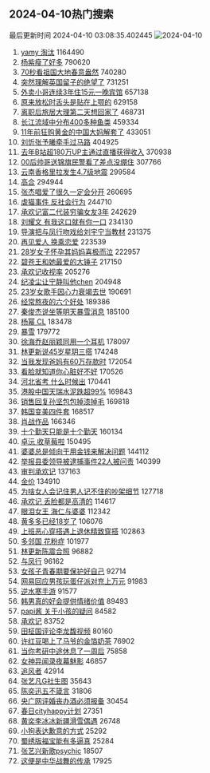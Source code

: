 ## 2024-04-10热门搜索 
最后更新时间 2024-04-10 03:08:35.402445 
![2024-04-10](https://imgs-storage.s3.us-east-005.backblazeb2.com/20240410/2024-04-10.png?versionId=4_z8fbbed132d73df8689c40f13_f119e3eda7d9b8e79_d20240409_m190834_c005_v0501017_t0001_u01712689714811) 
1. [yamy 淘汰](https://s.weibo.com/weibo?q=yamy%20%E6%B7%98%E6%B1%B0&t=31&band_rank=1&Refer=top) 1164490
1. [杨紫瘦了好多](https://s.weibo.com/weibo?q=%E6%9D%A8%E7%B4%AB%E7%98%A6%E4%BA%86%E5%A5%BD%E5%A4%9A&t=31&band_rank=2&Refer=top) 790620
1. [70秒看祖国大地春意盎然](https://s.weibo.com/weibo?q=%2370%E7%A7%92%E7%9C%8B%E7%A5%96%E5%9B%BD%E5%A4%A7%E5%9C%B0%E6%98%A5%E6%84%8F%E7%9B%8E%E7%84%B6%23&t=31&band_rank=3&Refer=top) 740280
1. [突然理解英国留子的绝望了](https://s.weibo.com/weibo?q=%23%E7%AA%81%E7%84%B6%E7%90%86%E8%A7%A3%E8%8B%B1%E5%9B%BD%E7%95%99%E5%AD%90%E7%9A%84%E7%BB%9D%E6%9C%9B%E4%BA%86%23&t=31&band_rank=4&Refer=top) 731251
1. [外卖小哥连续3年住15元一晚宾馆](https://s.weibo.com/weibo?q=%23%E5%A4%96%E5%8D%96%E5%B0%8F%E5%93%A5%E8%BF%9E%E7%BB%AD3%E5%B9%B4%E4%BD%8F15%E5%85%83%E4%B8%80%E6%99%9A%E5%AE%BE%E9%A6%86%23&t=31&band_rank=5&Refer=top) 657138
1. [原来放松时舌头是贴在上颚的](https://s.weibo.com/weibo?q=%23%E5%8E%9F%E6%9D%A5%E6%94%BE%E6%9D%BE%E6%97%B6%E8%88%8C%E5%A4%B4%E6%98%AF%E8%B4%B4%E5%9C%A8%E4%B8%8A%E9%A2%9A%E7%9A%84%23&t=31&band_rank=6&Refer=top) 629158
1. [离职后旅居大理第二天想回家了](https://s.weibo.com/weibo?q=%23%E7%A6%BB%E8%81%8C%E5%90%8E%E6%97%85%E5%B1%85%E5%A4%A7%E7%90%86%E7%AC%AC%E4%BA%8C%E5%A4%A9%E6%83%B3%E5%9B%9E%E5%AE%B6%E4%BA%86%23&t=31&band_rank=7&Refer=top) 468731
1. [长江流域中分布400多种鱼类](https://s.weibo.com/weibo?q=%23%E9%95%BF%E6%B1%9F%E6%B5%81%E5%9F%9F%E4%B8%AD%E5%88%86%E5%B8%83400%E5%A4%9A%E7%A7%8D%E9%B1%BC%E7%B1%BB%23&t=31&band_rank=3&Refer=top) 459334
1. [11年前狂购黄金的中国大妈解套了](https://s.weibo.com/weibo?q=%2311%E5%B9%B4%E5%89%8D%E7%8B%82%E8%B4%AD%E9%BB%84%E9%87%91%E7%9A%84%E4%B8%AD%E5%9B%BD%E5%A4%A7%E5%A6%88%E8%A7%A3%E5%A5%97%E4%BA%86%23&t=31&band_rank=8&Refer=top) 433051
1. [刘忻张予曦牵手过马路](https://s.weibo.com/weibo?q=%23%E5%88%98%E5%BF%BB%E5%BC%A0%E4%BA%88%E6%9B%A6%E7%89%B5%E6%89%8B%E8%BF%87%E9%A9%AC%E8%B7%AF%23&t=31&band_rank=14&Refer=top) 404925
1. [去年B站超180万UP主通过直播获得收入](https://s.weibo.com/weibo?q=%23%E5%8E%BB%E5%B9%B4B%E7%AB%99%E8%B6%85180%E4%B8%87UP%E4%B8%BB%E9%80%9A%E8%BF%87%E7%9B%B4%E6%92%AD%E8%8E%B7%E5%BE%97%E6%94%B6%E5%85%A5%23&t=31&band_rank=9&Refer=top) 370938
1. [00后帅哥送锦旗民警看了差点没绷住](https://s.weibo.com/weibo?q=%2300%E5%90%8E%E5%B8%85%E5%93%A5%E9%80%81%E9%94%A6%E6%97%97%E6%B0%91%E8%AD%A6%E7%9C%8B%E4%BA%86%E5%B7%AE%E7%82%B9%E6%B2%A1%E7%BB%B7%E4%BD%8F%23&t=31&band_rank=10&Refer=top) 307766
1. [云南香格里拉发生4.7级地震](https://s.weibo.com/weibo?q=%23%E4%BA%91%E5%8D%97%E9%A6%99%E6%A0%BC%E9%87%8C%E6%8B%89%E5%8F%91%E7%94%9F4.7%E7%BA%A7%E5%9C%B0%E9%9C%87%23&t=31&band_rank=11&Refer=top) 299584
1. [高合](https://s.weibo.com/weibo?q=%E9%AB%98%E5%90%88&t=31&band_rank=12&Refer=top) 294944
1. [张杰唱爱了很久一定会分开](https://s.weibo.com/weibo?q=%23%E5%BC%A0%E6%9D%B0%E5%94%B1%E7%88%B1%E4%BA%86%E5%BE%88%E4%B9%85%E4%B8%80%E5%AE%9A%E4%BC%9A%E5%88%86%E5%BC%80%23&t=31&band_rank=13&Refer=top) 260695
1. [虐猫事件 反社会行为](https://s.weibo.com/weibo?q=%E8%99%90%E7%8C%AB%E4%BA%8B%E4%BB%B6%20%E5%8F%8D%E7%A4%BE%E4%BC%9A%E8%A1%8C%E4%B8%BA&t=31&band_rank=14&Refer=top) 244710
1. [承欢记富二代装穷骗女友3年](https://s.weibo.com/weibo?q=%23%E6%89%BF%E6%AC%A2%E8%AE%B0%E5%AF%8C%E4%BA%8C%E4%BB%A3%E8%A3%85%E7%A9%B7%E9%AA%97%E5%A5%B3%E5%8F%8B3%E5%B9%B4%23&t=31&band_rank=15&Refer=top) 242629
1. [刘耀文 有我这口就有你一口](https://s.weibo.com/weibo?q=%E5%88%98%E8%80%80%E6%96%87%20%E6%9C%89%E6%88%91%E8%BF%99%E5%8F%A3%E5%B0%B1%E6%9C%89%E4%BD%A0%E4%B8%80%E5%8F%A3&t=31&band_rank=24&Refer=top) 234130
1. [导演把与凤行吻戏给刘宇宁当教材](https://s.weibo.com/weibo?q=%23%E5%AF%BC%E6%BC%94%E6%8A%8A%E4%B8%8E%E5%87%A4%E8%A1%8C%E5%90%BB%E6%88%8F%E7%BB%99%E5%88%98%E5%AE%87%E5%AE%81%E5%BD%93%E6%95%99%E6%9D%90%23&t=31&band_rank=16&Refer=top) 231375
1. [再见爱人 换乘恋爱](https://s.weibo.com/weibo?q=%E5%86%8D%E8%A7%81%E7%88%B1%E4%BA%BA%20%E6%8D%A2%E4%B9%98%E6%81%8B%E7%88%B1&t=31&band_rank=20&Refer=top) 223539
1. [28岁女子怀孕其妈妈喜极而泣](https://s.weibo.com/weibo?q=%2328%E5%B2%81%E5%A5%B3%E5%AD%90%E6%80%80%E5%AD%95%E5%85%B6%E5%A6%88%E5%A6%88%E5%96%9C%E6%9E%81%E8%80%8C%E6%B3%A3%23&t=31&band_rank=50&Refer=top) 222957
1. [碧苍王和她最爱的大锤子](https://s.weibo.com/weibo?q=%23%E7%A2%A7%E8%8B%8D%E7%8E%8B%E5%92%8C%E5%A5%B9%E6%9C%80%E7%88%B1%E7%9A%84%E5%A4%A7%E9%94%A4%E5%AD%90%23&t=31&band_rank=17&Refer=top) 217150
1. [承欢记收视率](https://s.weibo.com/weibo?q=%E6%89%BF%E6%AC%A2%E8%AE%B0%E6%94%B6%E8%A7%86%E7%8E%87&t=31&band_rank=18&Refer=top) 205276
1. [纪凌尘让宁静叫他chen](https://s.weibo.com/weibo?q=%E7%BA%AA%E5%87%8C%E5%B0%98%E8%AE%A9%E5%AE%81%E9%9D%99%E5%8F%AB%E4%BB%96chen&t=31&band_rank=19&Refer=top) 204948
1. [23岁女歌手因心力衰竭去世](https://s.weibo.com/weibo?q=%2323%E5%B2%81%E5%A5%B3%E6%AD%8C%E6%89%8B%E5%9B%A0%E5%BF%83%E5%8A%9B%E8%A1%B0%E7%AB%AD%E5%8E%BB%E4%B8%96%23&t=31&band_rank=21&Refer=top) 190691
1. [经常熬夜的六个好处](https://s.weibo.com/weibo?q=%23%E7%BB%8F%E5%B8%B8%E7%86%AC%E5%A4%9C%E7%9A%84%E5%85%AD%E4%B8%AA%E5%A5%BD%E5%A4%84%23&t=31&band_rank=22&Refer=top) 189386
1. [秦俊杰说坐等明天暴雪消息](https://s.weibo.com/weibo?q=%23%E7%A7%A6%E4%BF%8A%E6%9D%B0%E8%AF%B4%E5%9D%90%E7%AD%89%E6%98%8E%E5%A4%A9%E6%9A%B4%E9%9B%AA%E6%B6%88%E6%81%AF%23&t=31&band_rank=23&Refer=top) 185100
1. [杨幂 CL](https://s.weibo.com/weibo?q=%E6%9D%A8%E5%B9%82%20CL&t=31&band_rank=23&Refer=top) 183478
1. [暴雪](https://s.weibo.com/weibo?q=%E6%9A%B4%E9%9B%AA&t=31&band_rank=25&Refer=top) 179772
1. [徐海乔赵丽颖同用一个耳机](https://s.weibo.com/weibo?q=%23%E5%BE%90%E6%B5%B7%E4%B9%94%E8%B5%B5%E4%B8%BD%E9%A2%96%E5%90%8C%E7%94%A8%E4%B8%80%E4%B8%AA%E8%80%B3%E6%9C%BA%23&t=31&band_rank=26&Refer=top) 178097
1. [林更新说45岁星玥三搭](https://s.weibo.com/weibo?q=%23%E6%9E%97%E6%9B%B4%E6%96%B0%E8%AF%B445%E5%B2%81%E6%98%9F%E7%8E%A5%E4%B8%89%E6%90%AD%23&t=31&band_rank=28&Refer=top) 174248
1. [当我发现爸妈有60万存款时](https://s.weibo.com/weibo?q=%23%E5%BD%93%E6%88%91%E5%8F%91%E7%8E%B0%E7%88%B8%E5%A6%88%E6%9C%8960%E4%B8%87%E5%AD%98%E6%AC%BE%E6%97%B6%23&t=31&band_rank=27&Refer=top) 172054
1. [看脸就知道你心脏好不好](https://s.weibo.com/weibo?q=%23%E7%9C%8B%E8%84%B8%E5%B0%B1%E7%9F%A5%E9%81%93%E4%BD%A0%E5%BF%83%E8%84%8F%E5%A5%BD%E4%B8%8D%E5%A5%BD%23&t=31&band_rank=34&Refer=top) 170526
1. [河北省考 什么时候出](https://s.weibo.com/weibo?q=%E6%B2%B3%E5%8C%97%E7%9C%81%E8%80%83%20%E4%BB%80%E4%B9%88%E6%97%B6%E5%80%99%E5%87%BA&t=31&band_rank=29&Refer=top) 170441
1. [港股中国天瑞水泥跌超99%](https://s.weibo.com/weibo?q=%23%E6%B8%AF%E8%82%A1%E4%B8%AD%E5%9B%BD%E5%A4%A9%E7%91%9E%E6%B0%B4%E6%B3%A5%E8%B7%8C%E8%B6%8599%25%23&t=31&band_rank=30&Refer=top) 169843
1. [销售回复孙坚包包掉漆掉毛](https://s.weibo.com/weibo?q=%23%E9%94%80%E5%94%AE%E5%9B%9E%E5%A4%8D%E5%AD%99%E5%9D%9A%E5%8C%85%E5%8C%85%E6%8E%89%E6%BC%86%E6%8E%89%E6%AF%9B%23&t=31&band_rank=31&Refer=top) 169818
1. [韩国变美四件套](https://s.weibo.com/weibo?q=%E9%9F%A9%E5%9B%BD%E5%8F%98%E7%BE%8E%E5%9B%9B%E4%BB%B6%E5%A5%97&t=31&band_rank=36&Refer=top) 168517
1. [肖战作品](https://s.weibo.com/weibo?q=%E8%82%96%E6%88%98%E4%BD%9C%E5%93%81&t=31&band_rank=32&Refer=top) 166346
1. [十个勤天只能是十个勤天](https://s.weibo.com/weibo?q=%E5%8D%81%E4%B8%AA%E5%8B%A4%E5%A4%A9%E5%8F%AA%E8%83%BD%E6%98%AF%E5%8D%81%E4%B8%AA%E5%8B%A4%E5%A4%A9&t=31&band_rank=33&Refer=top) 160134
1. [卓沅 收草莓啦](https://s.weibo.com/weibo?q=%E5%8D%93%E6%B2%85%20%E6%94%B6%E8%8D%89%E8%8E%93%E5%95%A6&t=31&band_rank=35&Refer=top) 150495
1. [婆婆总是倾向于用金钱来解决问题](https://s.weibo.com/weibo?q=%23%E5%A9%86%E5%A9%86%E6%80%BB%E6%98%AF%E5%80%BE%E5%90%91%E4%BA%8E%E7%94%A8%E9%87%91%E9%92%B1%E6%9D%A5%E8%A7%A3%E5%86%B3%E9%97%AE%E9%A2%98%23&t=31&band_rank=37&Refer=top) 144112
1. [举报县委领导被逮捕事件22人被问责](https://s.weibo.com/weibo?q=%23%E4%B8%BE%E6%8A%A5%E5%8E%BF%E5%A7%94%E9%A2%86%E5%AF%BC%E8%A2%AB%E9%80%AE%E6%8D%95%E4%BA%8B%E4%BB%B622%E4%BA%BA%E8%A2%AB%E9%97%AE%E8%B4%A3%23&t=31&band_rank=38&Refer=top) 140399
1. [审判承欢记](https://s.weibo.com/weibo?q=%E5%AE%A1%E5%88%A4%E6%89%BF%E6%AC%A2%E8%AE%B0&t=31&band_rank=39&Refer=top) 137163
1. [金价](https://s.weibo.com/weibo?q=%E9%87%91%E4%BB%B7&t=31&band_rank=42&Refer=top) 134910
1. [为啥女人会记住男人记不住的吵架细节](https://s.weibo.com/weibo?q=%23%E4%B8%BA%E5%95%A5%E5%A5%B3%E4%BA%BA%E4%BC%9A%E8%AE%B0%E4%BD%8F%E7%94%B7%E4%BA%BA%E8%AE%B0%E4%B8%8D%E4%BD%8F%E7%9A%84%E5%90%B5%E6%9E%B6%E7%BB%86%E8%8A%82%23&t=31&band_rank=40&Refer=top) 127718
1. [承欢记 丢脸都是高清的](https://s.weibo.com/weibo?q=%E6%89%BF%E6%AC%A2%E8%AE%B0%20%E4%B8%A2%E8%84%B8%E9%83%BD%E6%98%AF%E9%AB%98%E6%B8%85%E7%9A%84&t=31&band_rank=41&Refer=top) 114617
1. [眼泪女王 海仁与婆婆](https://s.weibo.com/weibo?q=%E7%9C%BC%E6%B3%AA%E5%A5%B3%E7%8E%8B%20%E6%B5%B7%E4%BB%81%E4%B8%8E%E5%A9%86%E5%A9%86&t=31&band_rank=40&Refer=top) 112342
1. [黄多多已经18岁了](https://s.weibo.com/weibo?q=%23%E9%BB%84%E5%A4%9A%E5%A4%9A%E5%B7%B2%E7%BB%8F18%E5%B2%81%E4%BA%86%23&t=31&band_rank=43&Refer=top) 106076
1. [上班恶心穿搭遇上退休精致穿搭](https://s.weibo.com/weibo?q=%E4%B8%8A%E7%8F%AD%E6%81%B6%E5%BF%83%E7%A9%BF%E6%90%AD%E9%81%87%E4%B8%8A%E9%80%80%E4%BC%91%E7%B2%BE%E8%87%B4%E7%A9%BF%E6%90%AD&t=31&band_rank=46&Refer=top) 102863
1. [多邻国 花粉症](https://s.weibo.com/weibo?q=%E5%A4%9A%E9%82%BB%E5%9B%BD%20%E8%8A%B1%E7%B2%89%E7%97%87&t=31&band_rank=44&Refer=top) 101977
1. [林更新陈震合照](https://s.weibo.com/weibo?q=%23%E6%9E%97%E6%9B%B4%E6%96%B0%E9%99%88%E9%9C%87%E5%90%88%E7%85%A7%23&t=31&band_rank=45&Refer=top) 96882
1. [与凤行](https://s.weibo.com/weibo?q=%E4%B8%8E%E5%87%A4%E8%A1%8C&t=31&band_rank=47&Refer=top) 96162
1. [女孩子青春期要保护好自己](https://s.weibo.com/weibo?q=%E5%A5%B3%E5%AD%A9%E5%AD%90%E9%9D%92%E6%98%A5%E6%9C%9F%E8%A6%81%E4%BF%9D%E6%8A%A4%E5%A5%BD%E8%87%AA%E5%B7%B1&t=31&band_rank=43&Refer=top) 92714
1. [网易回应男孩玩蛋仔派对充上万元](https://s.weibo.com/weibo?q=%23%E7%BD%91%E6%98%93%E5%9B%9E%E5%BA%94%E7%94%B7%E5%AD%A9%E7%8E%A9%E8%9B%8B%E4%BB%94%E6%B4%BE%E5%AF%B9%E5%85%85%E4%B8%8A%E4%B8%87%E5%85%83%23&t=31&band_rank=48&Refer=top) 91983
1. [逆水寒手游](https://s.weibo.com/weibo?q=%23%E9%80%86%E6%B0%B4%E5%AF%92%E6%89%8B%E6%B8%B8%23&t=31&band_rank=49&Refer=top) 91577
1. [韩男真的好会提供情绪价值](https://s.weibo.com/weibo?q=%23%E9%9F%A9%E7%94%B7%E7%9C%9F%E7%9A%84%E5%A5%BD%E4%BC%9A%E6%8F%90%E4%BE%9B%E6%83%85%E7%BB%AA%E4%BB%B7%E5%80%BC%23&t=31&band_rank=49&Refer=top) 89493
1. [papi酱 关于小孩的疑问](https://s.weibo.com/weibo?q=papi%E9%85%B1%20%E5%85%B3%E4%BA%8E%E5%B0%8F%E5%AD%A9%E7%9A%84%E7%96%91%E9%97%AE&t=31&band_rank=50&Refer=top) 84582
1. [承欢记](https://s.weibo.com/weibo?q=%E6%89%BF%E6%AC%A2%E8%AE%B0&t=31&band_rank=49&Refer=top) 83752
1. [田柾国评论李龙馥视频](https://s.weibo.com/weibo?q=%23%E7%94%B0%E6%9F%BE%E5%9B%BD%E8%AF%84%E8%AE%BA%E6%9D%8E%E9%BE%99%E9%A6%A5%E8%A7%86%E9%A2%91%23&t=31&band_rank=18&Refer=top) 80160
1. [许红豆喝上了马爷的金箔奶茶](https://s.weibo.com/weibo?q=%23%E8%AE%B8%E7%BA%A2%E8%B1%86%E5%96%9D%E4%B8%8A%E4%BA%86%E9%A9%AC%E7%88%B7%E7%9A%84%E9%87%91%E7%AE%94%E5%A5%B6%E8%8C%B6%23&t=31&band_rank=34&Refer=top) 76902
1. [当你考研中途休息了一周后](https://s.weibo.com/weibo?q=%23%E5%BD%93%E4%BD%A0%E8%80%83%E7%A0%94%E4%B8%AD%E9%80%94%E4%BC%91%E6%81%AF%E4%BA%86%E4%B8%80%E5%91%A8%E5%90%8E%23&t=31&band_rank=47&Refer=top) 75858
1. [女神异闻录夜幕魅影](https://s.weibo.com/weibo?q=%23%E5%A5%B3%E7%A5%9E%E5%BC%82%E9%97%BB%E5%BD%95%E5%A4%9C%E5%B9%95%E9%AD%85%E5%BD%B1%23&t=31&band_rank=37&Refer=top) 46857
1. [追风者](https://s.weibo.com/weibo?q=%E8%BF%BD%E9%A3%8E%E8%80%85&t=31&band_rank=48&Refer=top) 42914
1. [张艺凡G社生图](https://s.weibo.com/weibo?q=%23%E5%BC%A0%E8%89%BA%E5%87%A1G%E7%A4%BE%E7%94%9F%E5%9B%BE%23&t=31&band_rank=46&Refer=top) 35643
1. [陈奕迅五不箴言](https://s.weibo.com/weibo?q=%23%E9%99%88%E5%A5%95%E8%BF%85%E4%BA%94%E4%B8%8D%E7%AE%B4%E8%A8%80%23&t=31&band_rank=47&Refer=top) 31806
1. [央广网评婚丧办酒必须报备](https://s.weibo.com/weibo?q=%23%E5%A4%AE%E5%B9%BF%E7%BD%91%E8%AF%84%E5%A9%9A%E4%B8%A7%E5%8A%9E%E9%85%92%E5%BF%85%E9%A1%BB%E6%8A%A5%E5%A4%87%23&t=31&band_rank=30&Refer=top) 30454
1. [春日cityhappy计划](https://s.weibo.com/weibo?q=%E6%98%A5%E6%97%A5cityhappy%E8%AE%A1%E5%88%92&t=31&band_rank=49&Refer=top) 27351
1. [黄奕李冰冰新疆滑雪偶遇](https://s.weibo.com/weibo?q=%23%E9%BB%84%E5%A5%95%E6%9D%8E%E5%86%B0%E5%86%B0%E6%96%B0%E7%96%86%E6%BB%91%E9%9B%AA%E5%81%B6%E9%81%87%23&t=31&band_rank=49&Refer=top) 26748
1. [小狗表达歉意的方式](https://s.weibo.com/weibo?q=%E5%B0%8F%E7%8B%97%E8%A1%A8%E8%BE%BE%E6%AD%89%E6%84%8F%E7%9A%84%E6%96%B9%E5%BC%8F&t=31&band_rank=49&Refer=top) 25292
1. [蜀绣版福宝能有多逼真](https://s.weibo.com/weibo?q=%23%E8%9C%80%E7%BB%A3%E7%89%88%E7%A6%8F%E5%AE%9D%E8%83%BD%E6%9C%89%E5%A4%9A%E9%80%BC%E7%9C%9F%23&t=31&band_rank=50&Refer=top) 25284
1. [张艺兴新歌psychic](https://s.weibo.com/weibo?q=%23%E5%BC%A0%E8%89%BA%E5%85%B4%E6%96%B0%E6%AD%8Cpsychic%23&t=31&band_rank=46&Refer=top) 18507
1. [这便是中华战舞的传承](https://s.weibo.com/weibo?q=%23%E8%BF%99%E4%BE%BF%E6%98%AF%E4%B8%AD%E5%8D%8E%E6%88%98%E8%88%9E%E7%9A%84%E4%BC%A0%E6%89%BF%23&t=31&band_rank=50&Refer=top) 17925
